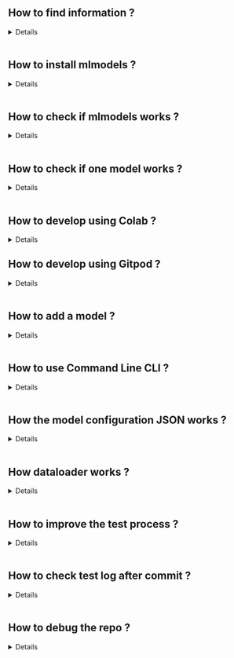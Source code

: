
## How to find information ?
<details>

Github Issues :
   https://github.com/arita37/mlmodels/issues?q=is%3Aopen+is%3Aissue+label%3Adev-documentation

This Howto.md file.

</details>
<br/>


## How to install mlmodels ?
<details>
There are two types of installations for ```mlmodels```.
The first is a manual controlled installation, the second is an automatic shell installation.

### Manual installation
The manual installation is dependant on [requirements.txt](https://github.com/arita37/mlmodels/blob/dev/requirements.txt)
and other similar text files.

Preview:
```
pandas<1.0
scipy>=1.3.0
scikit-learn==0.21.2
numexpr>=2.6.8
```


```bash
Linux/MacOS
pip install numpy<=1.17.0
pip install -e .  -r requirements.txt
pip install   -r requirements_fake.txt

Windows (use WSL + Linux)
pip install numpy<=1.17.0
pip install torch==1..1 -f https://download.pytorch.org/whl/torch_stable.html
pip install -e .  -r requirements_wi.txt
pip install   -r requirements_fake.txt
```



### Automatic installation
One can also use the [run_install.sh](https://github.com/arita37/mlmodels/blob/dev/run_install.sh) and other similar files
for an automatic installation.
</details>
<br/>



## How to check if mlmodels works ?
<details>
Basic testing can be done with command line tool ```ml_test```.

### test_fast_linux : Basic Import check
```ml_test --do test_fast_linux```

1. [YAML](https://github.com/arita37/mlmodels/blob/dev/.github/workflows/test_fast_linux.yml)
2. [RAW LOGS](https://github.com/arita37/mlmodels_store/tree/master/log_import)
3. [CLEAN LOGS](https://github.com/arita37/mlmodels_store/tree/master/error_list/) 

### test_cli : Command Line Testing
```ml_test --do test_cli```

1. [YAML](https://github.com/arita37/mlmodels/blob/dev/.github/workflows/test_cli.yml)
2. [RAW LOGS](https://github.com/arita37/mlmodels_store/tree/master/log_test_cli)
3. [CLEAN LOGS](https://github.com/arita37/mlmodels_store/tree/master/error_list/)

### test_dataloader : Test if dataloader works
```ml_test --do test_dataloader```

1. [YAML](https://github.com/arita37/mlmodels/blob/dev/.github/workflows/test_dataloader.yml)
2. [RAW LOGS](https://github.com/arita37/mlmodels_store/tree/master/log_dataloader)
3. [CLEAN LOGS](https://github.com/arita37/mlmodels_store/tree/master/error_list/)

### test_jupyter : Test if jupyter notebooks works
```ml_test --do test_jupyter```

1. [YAML](https://github.com/arita37/mlmodels/blob/dev/.github/workflows/test_jupyter.yml)
2. [RAW LOGS](https://github.com/arita37/mlmodels_store/tree/master/log_jupyter)
3. [CLEAN LOGS](https://github.com/arita37/mlmodels_store/tree/master/error_list/)

### test_benchmark : benchmark
```ml_test --do test_benchmark```

1. [YAML](https://github.com/arita37/mlmodels/blob/dev/.github/workflows/test_benchmark.yml)
2. [RAW LOGS](https://github.com/arita37/mlmodels_store/tree/master/log_benchmark)
3. [CLEAN LOGS](https://github.com/arita37/mlmodels_store/tree/master/error_list/)

### test_pull_request : PR 
```ml_test --do test_jupyter```

1. [YAML](https://github.com/arita37/mlmodels/blob/dev/.github/workflows/test_pull_request.yml)
2. [RAW LOGS](https://github.com/arita37/mlmodels_store/tree/master/log_pullrequest)
3. [CLEAN LOGS](https://github.com/arita37/mlmodels_store/tree/master/error_list/)


You can then run basic codes and models to verify correct installation and
work environment.

```
cd mlmodels
python optim.py
python model_tch/textcnn.py
python model_keras/textcnn.py
```
</details>
<br/>



## How to check if one model works ?
<details>
### Run Model
Run/Test newly added model on your local machine or on 
[Gitpod](https://gitpod.io/) or [Colab](https://colab.research.google.com/).


Example of Gitpod use:
```
source activate py36
cd mlmodels
python model_XXXX/yyyy.py  
```



### Check Your Test Runs
https://github.com/arita37/mlmodels/actions?query=workflow%3Atest_custom_model
</details>
<br/>


## How to develop using Colab ?
<details>
https://github.com/arita37/mlmodels/issues/262
<br/>
</details>


## How to develop using Gitpod ?
<details>
https://github.com/arita37/mlmodels/issues/101
</details>
<br/>


## How to add  a model ?
<details>
https://github.com/arita37/mlmodels/blob/adata2/README_addmodel.md

To add new model fork the repo. Inside the mlmodels directory we have multiple
subdirectories named like model_keras, model_sklearn and so on the idea is to use
**model_** before the type of framework you want to use. Now once you have decided the 
frame work create appripriately named model file and config file as described in the read me 
doc [README_addmodel.md](docs\README_docs\README_addmodel.md). The same model structure 
and config allows us to do the testing of all the models easily.
</details>
<br/>


## How to use Command Line CLI ?
<details>

https://github.com/arita37/mlmodels/blob/adata2/README_usage_CLI.md


</details>
<br/>

## How the model configuration JSON works ?
<details>
Sample of model written in JSON is located here :
     https://github.com/arita37/mlmodels/tree/dev/mlmodels/dataset/json
   
    https://github.com/arita37/mlmodels/blob/dev/mlmodels/example/README_usage.md

A model computation is describred in 4 parts:

```
myjson.json
{
model_pars
compute_pars
data_pars
out_pars
}
```


</details>
<br/>

## How dataloader works ?
<details>
https://github.com/arita37/mlmodels/blob/dev/docs/DEV_docs/dataloader.md
</details>
<br/>



## How to improve the test process ?
<details>
  
Automatic testing is enabled and results are described here :
    https://github.com/arita37/mlmodels/blob/adata2/README_testing.md

Code for testing all the repo is located here:

   https://github.com/arita37/mlmodels/blob/dev/mlmodels/ztest.py


</details>
<br/>




## How to check test log after commit ?
<details>
Once the model is added we can do testing on it with commands like this, where model_framework is a placeholder for your selected framework and model_file.json is the config file for your model.

```
ml_models --do fit     --config_file model_framework/model_file.json --config_mode "test" 
```
Here the fit method is tested, you can check the predict fucntionality of the model like this.
```
ml_models --do predict --config_file model_tf/1_lstm.json --config_mode "test"
```
But this is individual testing that we can do to debug our model when we find an error in automatic the test logs.

We have automated testing in our repo and the results are stored in here https://github.com/arita37/mlmodels_store We havemultiple level logs and they are put under different directories as you can see here, log folders have **logs_** at the start.
![Mlmodels Store](imgs/test_repo.PNG?raw=true "Mlmodels Store")
We can focus on the error_list directory to debug our testing errors. Inside the error_list directory we can find the logs of all test cases in directories named at the time they are created
![Error List](imgs/error_list.PNG?raw=true "Error List")
Inside we can see separate files for each test cases which will have the details of the errors.
![Error Logs](imgs/error_logs.PNG?raw=true "Error logs")
For example we can look at the errors for test cli cases named as list_log_test_cli_20200610.md
![Error](imgs/test_cli_error.PNG?raw=true "Error")
We see multiple erros and we can click on the traceback for error 1 which will take us to the line 421 of the log file.
![Error Line](imgs/error_line.PNG?raw=true "Error Line")
We can see that while running the test case at line 418 caused the error, and we can see the error. 
```
ml_models --do fit  --config_file dataset/json/benchmark_timeseries/gluonts_m4.json --config_mode "deepar" 
```
So we fix the erorr by launch the git pod and test the test case again and see it works correctly after that we can commit teh changes and submit the pull request.
</details>
<br/>

## How to debug the repo ?
<details>
  
  
</details>

<br/>

















